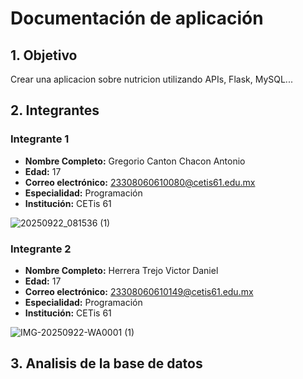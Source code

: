 # Documentación de aplicación
## 1. Objetivo
Crear una aplicacion sobre nutricion utilizando APIs, Flask, MySQL...
 
## 2. Integrantes

### Integrante 1
- **Nombre Completo:** Gregorio Canton Chacon Antonio
- **Edad:** 17
- **Correo electrónico:** 23308060610080@cetis61.edu.mx
- **Especialidad:** Programación
- **Institución:** CETis 61

 ![20250922_081536 (1)](https://github.com/user-attachments/assets/65e0086f-b532-49c2-826e-40c4782e621a)

 ### Integrante 2
- **Nombre Completo:** Herrera Trejo Victor Daniel
- **Edad:** 17
- **Correo electrónico:** 23308060610149@cetis61.edu.mx
- **Especialidad:** Programación
- **Institución:** CETis 61

 ![IMG-20250922-WA0001 (1)](https://github.com/user-attachments/assets/3fd1b25d-e9eb-46da-abbf-5feb83e0bfdc)

## 3. Analisis de la base de datos
